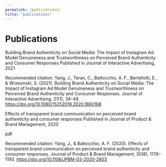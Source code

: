 ```yaml
---
permalink: /publications/
title: "publications"
---
```

# Publications

Building Brand Authenticity on Social Media: The Impact of Instagram Ad Model Genuineness and Trustworthiness on Perceived Brand Authenticity and Consumer Responses
Published in Journal of Interactive Advertising, 2021


Recommended citation: Yang, J., Teran, C., Battocchio, A. F., Bertellotti, E., & Wrzesinski, S. (2021). Building Brand Authenticity on Social Media: The Impact of Instagram Ad Model Genuineness and Trustworthiness on Perceived Brand Authenticity and Consumer Responses. Journal of Interactive Advertising, 21(1), 34–48. https://doi.org/10.1080/15252019.2020.1860168

Effects of transparent brand communication on perceived brand authenticity and consumer responses
Published in Journal of Product & Brand Management, 2020

pdf

Recommended citation: Yang, J., & Battocchio, A. F. (2020). Effects of transparent brand communication on perceived brand authenticity and consumer responses. Journal of Product & Brand Management, 30(8), 1176–1193. https://doi.org/10.1108/JPBM-03-2020-2803 
